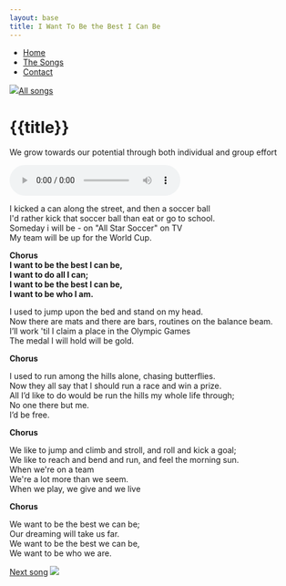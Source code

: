 ```yaml
---
layout: base
title: I Want To Be the Best I Can Be
---
```


<nav>
    <ul class="nav">
      <li><a href="/">Home</a></li>
      <li class="active"><a href="/the-songs/">The Songs</a></li>
      <li><a href="/contact">Contact</a></li>
    </ul>
</nav>


<div class="block">
<a href="/the-songs"><img src="/img/arrow-left.svg"></a><a href="/the-songs">All songs</a>
</div>

<h1 class="song-title2">{{title}}</h1>

We grow towards our potential through both individual and group effort

<div>
    <audio controls="">
      <source src="/music/i-want-to-be-the-best-I-can-be.mp3" type="audio/mpeg">
      Your browser does not support the audio element.
    </audio>
  </div>

<span class="lyrics">

I kicked a can along the street, and then a soccer ball  
I'd rather kick that soccer ball than eat or go to school.  
Someday i will be - on "All Star Soccer" on TV  
My team will be up for the World Cup.

**Chorus   
I want to be the best I can be,  
I want to do all I can;  
I want to be the best I can be,  
I want to be who I am.**

I used to jump upon the bed and stand on my head.  
Now there are mats and there are bars, routines on the balance beam.  
I’ll work 'til I claim a place in the Olympic Games  
The medal l will hold will be gold.  

**Chorus**

I used to run among the hills alone, chasing butterflies.  
Now they all say that l should run a race and win a prize.  
All I’d like to do would be run the hills my whole life through;  
No one there but me.  
I’d be free.

**Chorus**

We like to jump and climb and stroll, and roll and kick a goal;  
We like to reach and bend and run, and feel the morning sun.  
When we're on a team  
We're a lot more than we seem.  
When we play, we give and we live  

**Chorus**

We want to be the best we can be;  
Our dreaming will take us far.  
We want to be the best we can be,  
We want to be who we are.  

</span>

<div class="right">
<a href="/the-songs/listening">Next song</a>
<a href="/the-songs/listening"><img src="/img/arrow-right.svg"></a>
</div>
